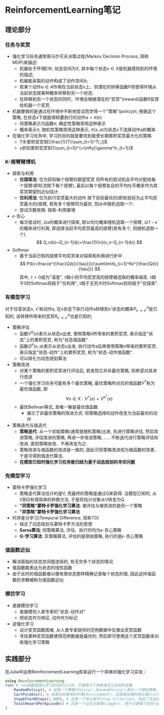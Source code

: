 # ReinforcementLearning笔记

## 理论部分

### 任务与奖赏

- 强化学习任务通常用马尔可夫决策过程(Markov Decision Process, 简称MDP)来描述:
  - 机器处于环境E中, 状态空间为X, 其中每个状态$x\in X$是机器感知到的环境的描述;
  - 机器能采取的动作构成了动作空间A;
  - 若某个动作$a\in A$作用在当前状态x上，则潜在的转移函数P将使得环境从当前状态按某种概率转移到另一个状态;
  - 在转移到另一个状态的同时，环境会根据潜在的"奖赏"(reward)函数R反馈给机器一个奖赏.
- 机器要做的是通过在环境中不断地尝试而学得一个"策略"(policy)$\pi$, 根据这个策略, 在状态x下就能得知要执行的动作$a=\pi(x)$
  - 将策略表示为函数$\pi$, 确定性策略常用这种表示
  - 概率表示$\pi$, 随机性策略常用这种表示, $\pi(x,a)$为状态x下选择动作a的概率.
- 在强化学习任务中, 学习的目的就是要找到能使长期累积奖赏最大化的策略
  - T步累积奖赏$E[\frac{1}{T}\sum_{t=1}^Tr_t]$
  - $\gamma$折扣累积奖赏$E[\sum_{t=0}^{+\infty}\gamma^tr_{t+1}]$

### K-摇臂赌博机

- 探索与利用
  - **仅探索法**: 仅为获知每个摇臂的期望奖赏
  将所有的尝试机会平均分配给每个摇臂(即轮流按下每个摇臂), 最后以每个摇臂各自的平均吐币概率作为其奖赏期望的近似估计.
  - **仅利用法**: 仅为执行奖赏最大的动作
  按下目前最优的(即到目前为止平均奖赏最大的)摇臂, 若有多个摇臂同为最优, 则从中随机选取一个.
  - 尝试次数有限: 探索-利用窘境
- $\epsilon$-贪心
  - 每次尝试时, 以$\epsilon$的概率进行探索, 即以均匀概率随机选取一个摇臂; 以$1-\epsilon$的概率进行利用, 即选择当前平均奖赏最高的摇臂(若有多个, 则随机选取一个).
  $$
  Q_n(k)=Q_{n-1}(k)+\frac{1}{n}(v_n-Q_{n-1}(k))
  $$
- Softmax
  - 基于当前已知的摇臂平均奖赏来对探索和利用进行折中
  $$
  P(k)=\frac{e^{\frac{Q(k)}{\tau}}}{\sum\limits_{i=1}^Ke^{\frac{Q(i)}{\tau}}}
  $$
  其中, $\tau>0$成为"温度", $\tau$越小则平均奖赏高的摇臂被选取的概率越高. $\tau$趋于0时Softmax将趋于"仅利用", $\tau$趋于无穷大时Softmax则将趋于"仅探索".

### 有模型学习

对于任意状态x, x'和动作a, 在x状态下执行动作a转移到x'状态的概率$P_{x\rightarrow x'}^a$是已知的, 该转移所带来的奖赏$R_{x\rightarrow x'}^a$也是已知的.

- 策略评估
  - 函数$V^{\pi}(x)$表示从状态x出发, 使用策略$\pi$所带来的累积奖赏, 表示指定"状态"上的累积奖赏, 称为"状态值函数".
  - 函数$Q^{\pi}(x,a)$表示从状态x出发, 执行动作a后再使用策略$\pi$带来的累积奖赏, 表示指定"状态-动作"上的累积奖赏, 称为"状态-动作值函数".
  - 可以转化为动态规划算法
- 策略改进
  - 对某个策略的累积奖赏进行评估后, 若发现它并非最优策略, 则希望对其进行改进
  - 一个强化学习任务可能有多个最优策略, 最优策略所对应的值函数$V^*$称为最优值函数, 即
  $$
  \forall x\in X: V^*(x)=V^{\pi^*}(x)
  $$
  - 最优Bellman等式, 其唯一解是最优值函数
    - 揭示了非最优策略的改进方式: 将策略选择的动作改变为当前最优的动作
- 策略迭代与值迭代
  - **策略迭代**: 从一个初始策略(通常是随机策略)出发, 先进行策略评估, 然后改进策略, 评估改进的策略, 再进一步改进策略, ……不断迭代进行策略评估和改进, 直到策略收敛、不再改变为之.
  - 策略改进与值函数的改进是一致的, 因此可将策略改进视为值函数的改善, 于是可得到值迭代算法.
  - **在模型已知时强化学习任务能归结为基于动态规划的寻优问题**

### 免模型学习

- 蒙特卡罗强化学习
  - 策略迭代算法估计的是V, 而最终的策略是通过Q来获得. 当模型已知时, 从V到Q有很简单的转换方法, 于是将估计对象从V转变为Q.
  - **"同策略"蒙特卡罗强化学习算法**: 被评估与被改进的是同一个策略
  - **"异策略"蒙特卡罗强化学习算法**
- 时序差分学习(Temporal Difference, 简称TD)
  - 结合了动态规划与蒙特卡罗方法的思想
  - **Sarsa算法**: 同策略算法, 评估、执行的均为$\epsilon$-贪心策略
  - **Q-学习算法**: 异策略算法, 评估的是原始策略, 执行的是$\epsilon$-贪心策略

### 值函数近似

- 解决面临的状态空间是连续的, 有无穷多个状态的情况
- 值函数能表达为状态的线性函数
- 由于此时的值函数难以像有限状态那样精确记录每个状态的值, 因此这样值函数的求解被称为值函数近似

### 模仿学习

- 直接模仿学习
  - 直接模仿人类专家的"状态-动作对"
  - 把状态作为特征, 动作作为标记
- 逆强化学习
  - 设计奖赏函数困难, 从人类专家提供的范例数据中反推出奖赏函数
  - 寻找某种奖赏函数使得范例数据是最优的, 然后即可使用这个奖赏函数来训练强化学习策略

## 实践部分

在Julia中运用ReinforcementLearning库来运行一个简单的强化学习实验：

```julia
using ReinforcementLearning
run( # run函数是强化学习实验的入口点，它接受几个参数来定义实验的设置
    RandomPolicy(), # 这是一个策略(Policy)；RandomPolicy()表示一个随机策略，即智能体在每个时间步骤中随机选择一个可用的动作。这通常用于baseline性能测试，因为它不涉及任何学习过程。
    CartPoleEnv(), # 这是实验使用的环境(Environment)，这里是经典的倒立摆(CartPole)问题。在这个问题中，智能体的目标是通过左右移动底部的小车来保持上面的杆垂直不倒。CartPoleEnv()是一个模拟环境，用于评估智能体的策略表现。
    StopAfterNSteps(1_000), # 这是一个停止条件(Stop Criterion)，指定了实验运行的时间步骤数。在这个例子中，实验将在1000个时间步骤后停止，确保实验不会无限运行。
    TotalRewardPerEpisode() # 这是一个日志记录器(Logger)，用于记录每个回合(episode)结束时智能体获得的总奖励。这对于评估和比较不同策略的性能非常有用。
)
```
